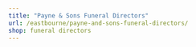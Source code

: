 ```yaml
---
title: "Payne & Sons Funeral Directors"
url: /eastbourne/payne-and-sons-funeral-directors/
shop: funeral directors
---
```

